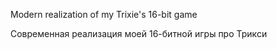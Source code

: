 Modern realization of my Trixie's 16-bit game

Современная реализация моей 16-битной игры про Трикси